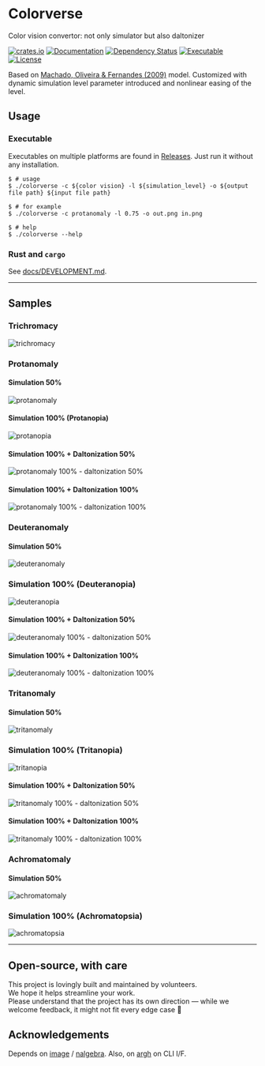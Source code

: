 # Colorverse

Color vision convertor: not only simulator but also daltonizer

[![crates.io](https://img.shields.io/crates/v/colorverse?label=latest)](https://crates.io/crates/colorverse)
[![Documentation](https://docs.rs/colorverse/badge.svg?version=latest)](https://docs.rs/colorverse)
[![Dependency Status](https://deps.rs/crate/colorverse/latest/status.svg)](https://deps.rs/crate/colorverse)
[![Executable](https://github.com/nabbisen/colorverse/actions/workflows/release-executable.yaml/badge.svg)](https://github.com/nabbisen/colorverse/actions/workflows/release-executable.yaml)
[![License](https://img.shields.io/github/license/nabbisen/colorverse)](https://github.com/nabbisen/colorverse/blob/main/LICENSE)

Based on [Machado, Oliveira & Fernandes (2009)](https://www.inf.ufrgs.br/~oliveira/pubs_files/CVD_Simulation/CVD_Simulation.html) model.
Customized with dynamic simulation level parameter introduced and nonlinear easing of the level.

## Usage

### Executable

Executables on multiple platforms are found in [Releases](https://github.com/nabbisen/colorverse/releases/tag/latest). Just run it without any installation.

```console
$ # usage
$ ./colorverse -c ${color vision} -l ${simulation_level} -o ${output file path} ${input file path}

$ # for example
$ ./colorverse -c protanomaly -l 0.75 -o out.png in.png

$ # help
$ ./colorverse --help
```

### Rust and `cargo`

See [docs/DEVELOPMENT.md](docs/DEVELOPMENT.md).

---

## Samples

### Trichromacy

![trichromacy](docs/assets/trichromacy.png)

### Protanomaly

#### Simulation 50%

![protanomaly](docs/assets/protanomaly-50.png)

#### Simulation 100% (Protanopia)

![protanopia](docs/assets/protanomaly-100.png)

#### Simulation 100% + Daltonization 50%

![protanomaly 100% - daltonization 50%](docs/assets/protanomaly-100-daltonize-50.png)

#### Simulation 100% + Daltonization 100%

![protanomaly 100% - daltonization 100%](docs/assets/protanomaly-100-daltonize-100.png)

### Deuteranomaly

#### Simulation 50%

![deuteranomaly](docs/assets/deuteranomaly-50.png)

### Simulation 100% (Deuteranopia)

![deuteranopia](docs/assets/deuteranomaly-100.png)

#### Simulation 100% + Daltonization 50%

![deuteranomaly 100% - daltonization 50%](docs/assets/deuteranomaly-100-daltonize-50.png)

#### Simulation 100% + Daltonization 100%

![deuteranomaly 100% - daltonization 100%](docs/assets/deuteranomaly-100-daltonize-100.png)

### Tritanomaly

#### Simulation 50%

![tritanomaly](docs/assets/tritanomaly-50.png)

### Simulation 100% (Tritanopia)

![tritanopia](docs/assets/tritanomaly-100.png)

#### Simulation 100% + Daltonization 50%

![tritanomaly 100% - daltonization 50%](docs/assets/tritanomaly-100-daltonize-50.png)

#### Simulation 100% + Daltonization 100%

![tritanomaly 100% - daltonization 100%](docs/assets/tritanomaly-100-daltonize-100.png)

### Achromatomaly

#### Simulation 50%

![achromatomaly](docs/assets/achromatomaly-50.png)

### Simulation 100% (Achromatopsia)

![achromatopsia](docs/assets/achromatomaly-100.png)


---

## Open-source, with care

This project is lovingly built and maintained by volunteers.  
We hope it helps streamline your work.  
Please understand that the project has its own direction — while we welcome feedback, it might not fit every edge case 🌱

## Acknowledgements

Depends on [image](https://github.com/image-rs/image) / [nalgebra](https://github.com/dimforge/nalgebra).
Also, on [argh](https://github.com/google/argh) on CLI I/F.
